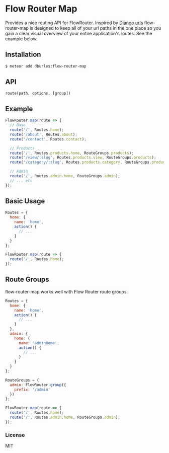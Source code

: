 # Flow Router Map

Provides a nice routing API for FlowRouter. Inspired by [Django urls](https://docs.djangoproject.com/en/1.8/topics/http/urls/#example) flow-router-map is designed to keep all of your url paths in the one place so you gain a clear visual overview of your entire application's routes. See the example below.

## Installation

```sh
$ meteor add dburles:flow-router-map
```

## API

```
route(path, options, [group])
```

## Example

```js
FlowRouter.map(route => {
  // Base
  route('/', Routes.home);
  route('/about', Routes.about);
  route('/contact', Routes.contact);

  // Products
  route('/', Routes.products.home, RouteGroups.products);
  route('/view/:slug', Routes.products.view, RouteGroups.products);
  route('/category/:slug', Routes.products.category, RouteGroups.products);

  // Admin
  route('/', Routes.admin.home, RouteGroups.admin);
  // ... etc
});
```

## Basic Usage

```js
Routes = {
  home: {
    name: 'home',
    action() {
      // ...
    }
  }
};

FlowRouter.map(route => {
  route('/', Routes.home);
});
```

## Route Groups

flow-router-map works well with Flow Router route groups.

```js
Routes = {
  home: {
    name: 'home',
    action() {
      // ...
    }
  },
  admin: {
    home: {
      name: 'adminHome',
      action() {
        // ...
      }
    }
  }
};

RouteGroups = {
  admin: FlowRouter.group({
    prefix: '/admin'
  })
};

FlowRouter.map(route => {
  route('/', Routes.home);
  route('/', Routes.admin.home, RouteGroups.admin);
});
```

### License

MIT
